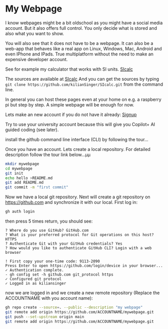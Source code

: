 # My Webpage

I know webpages might be a bit oldschool as you might have a social media account.
But it also offers full control. You only decide what is stored and also what you want to show. 

You will also see that it does not have to be a webpage.
It can also be a web-app that behaves like a real app on Linux, Windows, Mac, Android and even IPhone and IPads. True multiplatform without the need to make an expensive developer account.

See for example my calculator that works with SI units.
[SIcalc](https://kiliansinger.github.io/SIcalc/)

The sources are available at
[SIcalc](https://github.com/kiliansinger/SIcalc)
And you can get the sources by typing ``git clone https://github.com/kilianSinger/SIcalc.git``
from the command line.

In general you can host these pages even at your home on e.g. a raspberry pi but step by step. A simple webpage will be enough for now.

Lets make an new account if you do not have it already:
[Signup](https://github.com/signup)

Try to use your university account because this will give you Copilot+ AI guided coding (see later).

install the github command line interface (CLI) by following the tour...

Once you have an account. Lets create a local repository. For detailed description follow the tour link below...µµ
```bash
mkdir mywebpage
cd mywebpage
git init
echo hello >README.md
git add README.md
git commit -m "first commit"
```
Now we have a local git repository. 
Next will create a git repository on https://github.com and synchronize it with our local.
First log in:
```bash
gh auth login
```
then press 5 times return, you should see:
```
? Where do you use GitHub? GitHub.com
? What is your preferred protocol for Git operations on this host? HTTPS
? Authenticate Git with your GitHub credentials? Yes
? How would you like to authenticate GitHub CLI? Login with a web browser

! First copy your one-time code: 9113-2090
Press Enter to open https://github.com/login/device in your browser...
✓ Authentication complete.
- gh config set -h github.com git_protocol https
✓ Configured git protocol
✓ Logged in as kiliansinger
```
now we are logged in and we create a new remote repository (Replace the ACCOUNTNAME with you account name):
```bash
gh repo create --source=. --public --description "my webpage"
git remote add origin https://github.com/ACCOUNTNAME/mywebpage.git   
git push --set-upstream origin main
git remote add origin https://github.com/ACCOUNTNAME/mywebpage.git
```
